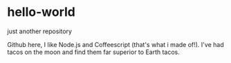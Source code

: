 # hello-world
just another repository

Github here, I like Node.js and Coffeescript (that's what i made of!).
I've had tacos on the moon and find them far superior to Earth tacos.
